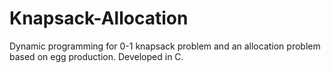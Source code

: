 # Knapsack-Allocation
Dynamic programming for 0-1 knapsack problem and an allocation problem based on egg production. Developed in C.
